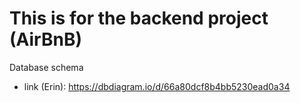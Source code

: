 # This is for the backend project (AirBnB)

Database schema

* link (Erin): https://dbdiagram.io/d/66a80dcf8b4bb5230ead0a34